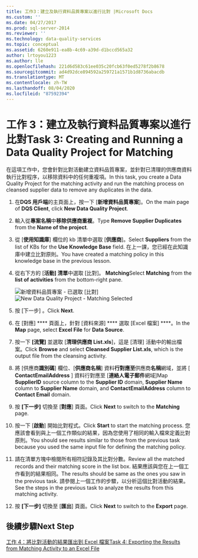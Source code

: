 ```yaml
---
title: 工作3：建立及執行資料品質專案以進行比對 |Microsoft Docs
ms.custom: ''
ms.date: 04/27/2017
ms.prod: sql-server-2014
ms.reviewer: ''
ms.technology: data-quality-services
ms.topic: conceptual
ms.assetid: 6260e911-ea8b-4c69-a39d-d1bccd565a32
author: lrtoyou1223
ms.author: lle
ms.openlocfilehash: 221d6d583c61ee035c20fcb63f0ed5278f2b8678
ms.sourcegitcommit: ad4d92dce894592a259721a1571b1d8736abacdb
ms.translationtype: MT
ms.contentlocale: zh-TW
ms.lasthandoff: 08/04/2020
ms.locfileid: "87592394"
---
```

# <a name="task-3-creating-and-running-a-data-quality-project-for-matching"></a><span data-ttu-id="bcb0a-102">工作 3：建立及執行資料品質專案以進行比對</span><span class="sxs-lookup"><span data-stu-id="bcb0a-102">Task 3: Creating and Running a Data Quality Project for Matching</span></span>
  <span data-ttu-id="bcb0a-103">在這項工作中，您會針對比對活動建立資料品質專案，並針對已清理的供應商資料執行比對程序，以移除資料中的任何重複項。</span><span class="sxs-lookup"><span data-stu-id="bcb0a-103">In this task, you create a Data Quality Project for the matching activity and run the matching process on cleansed supplier data to remove any duplicates in the data.</span></span>

1.  <span data-ttu-id="bcb0a-104">在**DQS 用戶端**的主頁面上，按一下 [**新增資料品質專案**]。</span><span class="sxs-lookup"><span data-stu-id="bcb0a-104">On the main page of **DQS Client**, click **New Data Quality Project**.</span></span>

2.  <span data-ttu-id="bcb0a-105">輸入從**專案名稱**中**移除供應商重複**。</span><span class="sxs-lookup"><span data-stu-id="bcb0a-105">Type **Remove Supplier Duplicates** from the **Name of the project**.</span></span>

3.  <span data-ttu-id="bcb0a-106">從 [**使用知識庫**] 欄位的 kb 清單中選取 [**供應商**]。</span><span class="sxs-lookup"><span data-stu-id="bcb0a-106">Select **Suppliers** from the list of KBs for the **Use Knowledge Base** field.</span></span> <span data-ttu-id="bcb0a-107">在上一課，您已經在此知識庫中建立比對原則。</span><span class="sxs-lookup"><span data-stu-id="bcb0a-107">You have created a matching policy in this knowledge base in the previous lesson.</span></span>

4.  <span data-ttu-id="bcb0a-108">從右下方的 [**活動] 清單**中選取 [比對]。 **Matching**</span><span class="sxs-lookup"><span data-stu-id="bcb0a-108">Select **Matching** from the **list of activities** from the bottom-right pane.</span></span>

     <span data-ttu-id="bcb0a-109">![新增資料品質專案 - 已選取 [比對]](../../2014/tutorials/media/et-creatingandrunningadqpformatching.jpg "新增資料品質專案 - 已選取 [比對]")</span><span class="sxs-lookup"><span data-stu-id="bcb0a-109">![New Data Quality Project - Matching Selected](../../2014/tutorials/media/et-creatingandrunningadqpformatching.jpg "New Data Quality Project - Matching Selected")</span></span>

5.  <span data-ttu-id="bcb0a-110">按 [下一步] 。</span><span class="sxs-lookup"><span data-stu-id="bcb0a-110">Click **Next**.</span></span>

6.  <span data-ttu-id="bcb0a-111">在 [對應] \*\*\*\* 頁面上，針對 [資料來源] \*\*\*\* 選取 [Excel 檔案] \*\*\*\*。</span><span class="sxs-lookup"><span data-stu-id="bcb0a-111">In the **Map** page, select **Excel File** for **Data Source**.</span></span>

7.  <span data-ttu-id="bcb0a-112">按一下 **[流覽]** 並選取 [**清理供應商 List.xls**]，這是 [清理] 活動中的輸出檔案。</span><span class="sxs-lookup"><span data-stu-id="bcb0a-112">Click **Browse** and select **Cleansed Supplier List.xls**, which is the output file from the cleansing activity.</span></span>

8.  <span data-ttu-id="bcb0a-113">將 [供應商**識別碼**] 欄位、[**供應商名稱**] 資料**行對應至**供應商**名稱**網域，並將 [ **ContactEmailAddress** ] 資料行對應至 [**連絡人電子郵件**網域]</span><span class="sxs-lookup"><span data-stu-id="bcb0a-113">Map **SupplierID** source column to the **Supplier ID** domain, **Supplier Name** column to **Supplier Name** domain, and **ContactEmailAddress** column to **Contact Email** domain.</span></span>

9. <span data-ttu-id="bcb0a-114">按 **[下一步]** 切換至 [**對應**] 頁面。</span><span class="sxs-lookup"><span data-stu-id="bcb0a-114">Click **Next** to switch to the **Matching** page.</span></span>

10. <span data-ttu-id="bcb0a-115">按一下 [**啟動**] 開始比對程式。</span><span class="sxs-lookup"><span data-stu-id="bcb0a-115">Click **Start** to start the matching process.</span></span> <span data-ttu-id="bcb0a-116">您應該會看到與上一個工作類似的結果，因為您使用了相同的輸入檔來定義比對原則。</span><span class="sxs-lookup"><span data-stu-id="bcb0a-116">You should see results similar to those from the previous task because you used the same input file for defining the matching policy.</span></span>

11. <span data-ttu-id="bcb0a-117">請在清單方塊中檢閱所有相符記錄及其比對分數。</span><span class="sxs-lookup"><span data-stu-id="bcb0a-117">Review all the matched records and their matching score in the list box.</span></span> <span data-ttu-id="bcb0a-118">結果應該與您在上一個工作看到的結果相同。</span><span class="sxs-lookup"><span data-stu-id="bcb0a-118">The results should be same as the ones you saw in the previous task.</span></span> <span data-ttu-id="bcb0a-119">請參閱上一個工作的步驟，以分析這個比對活動的結果。</span><span class="sxs-lookup"><span data-stu-id="bcb0a-119">See the steps in the previous task to analyze the results from this matching activity.</span></span>

12. <span data-ttu-id="bcb0a-120">按 **[下一步]** 切換至 [**匯出**] 頁面。</span><span class="sxs-lookup"><span data-stu-id="bcb0a-120">Click **Next** to switch to the **Export** page.</span></span>

## <a name="next-step"></a><span data-ttu-id="bcb0a-121">後續步驟</span><span class="sxs-lookup"><span data-stu-id="bcb0a-121">Next Step</span></span>
 [<span data-ttu-id="bcb0a-122">工作 4：將比對活動的結果匯出到 Excel 檔案</span><span class="sxs-lookup"><span data-stu-id="bcb0a-122">Task 4: Exporting the Results from Matching Activity to an Excel File</span></span>](../../2014/tutorials/task-4-exporting-the-results-from-matching-activity-to-an-excel-file.md)


